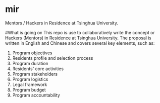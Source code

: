 # mir
Mentors / Hackers in Residence at Tsinghua University. 

#What is going on
This repo is use to collaboratively write the concept or Hackers (Mentors) in Residence at Tsinghua University.
The proposal is written in English and Chinese and covers several key elements, such as:
1. Program objectives 
2. Residents profile and selection process
3. Program duration
4. Residents' core activities
5. Program stakeholders
6. Program logistics
7. Legal framework
8. Program budget
9. Program accountability 
